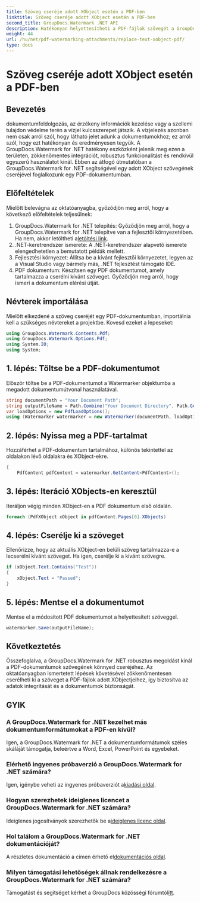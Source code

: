 ```yaml
---
title: Szöveg cseréje adott XObject esetén a PDF-ben
linktitle: Szöveg cseréje adott XObject esetén a PDF-ben
second_title: GroupDocs.Watermark .NET API
description: Hatékonyan helyettesítheti a PDF-fájlok szövegét a GroupDocs.Watermark for .NET segítségével. Zökkenőmentesen integrálja a vízjelet .NET-alkalmazásaiba.
weight: 44
url: /hu/net/pdf-watermarking-attachments/replace-text-xobject-pdf/
type: docs
---
```

# Szöveg cseréje adott XObject esetén a PDF-ben

## Bevezetés
dokumentumfeldolgozás, az érzékeny információk kezelése vagy a szellemi tulajdon védelme terén a vízjel kulcsszerepet játszik. A vízjelezés azonban nem csak arról szól, hogy látható jelet adunk a dokumentumokhoz; ez arról szól, hogy ezt hatékonyan és eredményesen tegyük. A GroupDocs.Watermark for .NET hatékony eszközként jelenik meg ezen a területen, zökkenőmentes integrációt, robusztus funkcionalitást és rendkívül egyszerű használatot kínál. Ebben az átfogó útmutatóban a GroupDocs.Watermark for .NET segítségével egy adott XObject szövegének cseréjével foglalkozunk egy PDF-dokumentumban.
## Előfeltételek
Mielőtt belevágna az oktatóanyagba, győződjön meg arról, hogy a következő előfeltételek teljesülnek:
1.  GroupDocs.Watermark for .NET telepítés: Győződjön meg arról, hogy a GroupDocs.Watermark for .NET telepítve van a fejlesztői környezetében. Ha nem, akkor letöltheti a[letöltési link](https://releases.groupdocs.com/Watermark/net/).
2. .NET-keretrendszer ismerete: A .NET-keretrendszer alapvető ismerete elengedhetetlen a bemutatott példák mellett.
3. Fejlesztési környezet: Állítsa be a kívánt fejlesztői környezetet, legyen az a Visual Studio vagy bármely más, .NET fejlesztést támogató IDE.
4. PDF dokumentum: Készítsen egy PDF dokumentumot, amely tartalmazza a cserélni kívánt szöveget. Győződjön meg arról, hogy ismeri a dokumentum elérési útját.

## Névterek importálása
Mielőtt elkezdené a szöveg cseréjét egy PDF-dokumentumban, importálnia kell a szükséges névtereket a projektbe. Kovesd ezeket a lepeseket:

```csharp
using GroupDocs.Watermark.Contents.Pdf;
using GroupDocs.Watermark.Options.Pdf;
using System.IO;
using System;
```
## 1. lépés: Töltse be a PDF-dokumentumot
Először töltse be a PDF-dokumentumot a Watermarker objektumba a megadott dokumentumútvonal használatával.
```csharp
string documentPath = "Your Document Path";
string outputFileName = Path.Combine("Your Document Directory", Path.GetFileName(documentPath));
var loadOptions = new PdfLoadOptions();
using (Watermarker watermarker = new Watermarker(documentPath, loadOptions))
```
## 2. lépés: Nyissa meg a PDF-tartalmat
Hozzáférhet a PDF-dokumentum tartalmához, különös tekintettel az oldalakon lévő oldalakra és XObject-ekre.
```csharp
{
    PdfContent pdfContent = watermarker.GetContent<PdfContent>();
```
## 3. lépés: Iteráció XObjects-en keresztül
Iteráljon végig minden XObject-en a PDF dokumentum első oldalán.
```csharp
foreach (PdfXObject xObject in pdfContent.Pages[0].XObjects)
```
## 4. lépés: Cserélje ki a szöveget
Ellenőrizze, hogy az aktuális XObject-en belüli szöveg tartalmazza-e a lecserélni kívánt szöveget. Ha igen, cserélje ki a kívánt szövegre.
```csharp
if (xObject.Text.Contains("Test"))
{
    xObject.Text = "Passed";
}
```
## 5. lépés: Mentse el a dokumentumot
Mentse el a módosított PDF dokumentumot a helyettesített szöveggel.
```csharp
watermarker.Save(outputFileName);
```

## Következtetés
Összefoglalva, a GroupDocs.Watermark for .NET robusztus megoldást kínál a PDF-dokumentumok szövegének könnyed cseréjéhez. Az oktatóanyagban ismertetett lépések követésével zökkenőmentesen cserélheti ki a szöveget a PDF-fájlok adott XObjectjeihez, így biztosítva az adatok integritását és a dokumentumok biztonságát.
## GYIK
### A GroupDocs.Watermark for .NET kezelhet más dokumentumformátumokat a PDF-en kívül?
Igen, a GroupDocs.Watermark for .NET a dokumentumformátumok széles skáláját támogatja, beleértve a Word, Excel, PowerPoint és egyebeket.
### Elérhető ingyenes próbaverzió a GroupDocs.Watermark for .NET számára?
 Igen, igénybe veheti az ingyenes próbaverziót a[kiadási oldal](https://releases.groupdocs.com/).
### Hogyan szerezhetek ideiglenes licencet a GroupDocs.Watermark for .NET számára?
 Ideiglenes jogosítványok szerezhetők be a[ideiglenes licenc oldal](https://purchase.groupdocs.com/temporary-license/).
### Hol találom a GroupDocs.Watermark for .NET dokumentációját?
 A részletes dokumentáció a címen érhető el[dokumentációs oldal](https://tutorials.groupdocs.com/Watermark/net/).
### Milyen támogatási lehetőségek állnak rendelkezésre a GroupDocs.Watermark for .NET számára?
 Támogatást és segítséget kérhet a GroupDocs közösségi fórumtól[itt](https://forum.groupdocs.com/c/watermark/19).